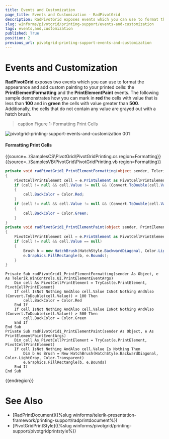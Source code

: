 ```yaml
---
title: Events and Customization
page_title: Events and Customization - RadPivotGrid
description: RadPivotGrid exposes events which you can use to format the appearance and add custom painting to your printed cells.
slug: winforms/pivotgrid/printing-support/events-and-customization
tags: events,and,customization
published: True
position: 2
previous_url: pivotgrid-printing-support-events-and-customization
---
```


# Events and Customization

**RadPivotGrid** exposes two events which you can use to format the appearance and add custom painting to your printed cells: the __PrintElementFormatting__ and the __PrintElementPaint__ events. The following sample demonstrates how you can mark in __red__ the cells with value that is less than __100__ and in __green__ the cells with value greater than __500__. Additionally, the cells that do not contain any value are grayed out with a hatch brush.

>caption Figure 1: Formatting Print Cells

![pivotgrid-printing-support-events-and-customization 001](images/pivotgrid-printing-support-events-and-customization001.png)

#### Formatting Print Cells

{{source=..\SamplesCS\PivotGrid\PivotGridPrinting.cs region=Formatting}} 
{{source=..\SamplesVB\PivotGrid\PivotGridPrinting.vb region=Formatting}} 

````C#
private void radPivotGrid1_PrintElementFormatting(object sender, Telerik.WinControls.UI.PrintElementEventArgs e)
{
    PivotCellPrintElement cell = e.PrintElement as PivotCellPrintElement;
    if (cell != null && cell.Value != null && (Convert.ToDouble(cell.Value)) < 100)
    {
        cell.BackColor = Color.Red;
    }
    if (cell != null && cell.Value != null && (Convert.ToDouble(cell.Value)) > 500)
    {
        cell.BackColor = Color.Green;
    }
}
private void radPivotGrid1_PrintElementPaint(object sender, PrintElementPaintEventArgs e)
{
    PivotCellPrintElement cell = e.PrintElement as PivotCellPrintElement;
    if (cell != null && cell.Value == null)
    {
        Brush b = new HatchBrush(HatchStyle.BackwardDiagonal, Color.LightGray, Color.Transparent);
        e.Graphics.FillRectangle(b, e.Bounds);
    }
}

````
````VB.NET
Private Sub radPivotGrid1_PrintElementFormatting(sender As Object, e As Telerik.WinControls.UI.PrintElementEventArgs)
    Dim cell As PivotCellPrintElement = TryCast(e.PrintElement, PivotCellPrintElement)
    If cell IsNot Nothing AndAlso cell.Value IsNot Nothing AndAlso (Convert.ToDouble(cell.Value)) < 100 Then
        cell.BackColor = Color.Red
    End If
    If cell IsNot Nothing AndAlso cell.Value IsNot Nothing AndAlso (Convert.ToDouble(cell.Value)) > 500 Then
        cell.BackColor = Color.Green
    End If
End Sub
Private Sub radPivotGrid1_PrintElementPaint(sender As Object, e As PrintElementPaintEventArgs)
    Dim cell As PivotCellPrintElement = TryCast(e.PrintElement, PivotCellPrintElement)
    If cell IsNot Nothing AndAlso cell.Value Is Nothing Then
        Dim b As Brush = New HatchBrush(HatchStyle.BackwardDiagonal, Color.LightGray, Color.Transparent)
        e.Graphics.FillRectangle(b, e.Bounds)
    End If
End Sub

````

{{endregion}} 

# See Also

* [RadPrintDocument]({%slug winforms/telerik-presentation-framework/printing-support/radprintdocument%})
* [PivotGridPrintStyle]({%slug winforms/pivotgrid/printing-support/pivotgridprintstyle%})
